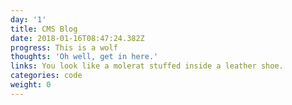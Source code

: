 ```yaml
---
day: '1'
title: CMS Blog
date: 2018-01-16T08:47:24.382Z
progress: This is a wolf
thoughts: 'Oh well, get in here.'
links: You look like a molerat stuffed inside a leather shoe.
categories: code
weight: 0
---
```


